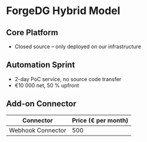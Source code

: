 # ForgeDG Hybrid Model

## Core Platform
- Closed source – only deployed on our infrastructure

## Automation Sprint
- 2-day PoC service, no source code transfer
- €10 000 net, 50 % upfront

## Add-on Connector
| Connector             | Price (€ per month) |
|-----------------------|---------------------|
| Webhook Connector     | 500                 |
